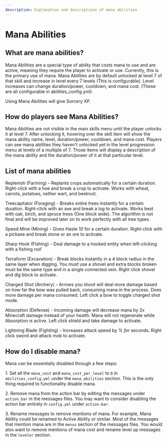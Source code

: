 ```yaml
---
description: Explanation and descriptions of mana abilities
---
```


# Mana Abilities

## What are mana abilities?

Mana Abilities are a special type of ability that costs mana to use and are active, meaning they require the player to activate or use. Currently, this is the primary use of mana. Mana Abilities are by default unlocked at level 7 of that skill and increase in level every 7 levels (This is configurable). Level increases can change duration/power, cooldown, and mana cost. (These are all configurable in abilities\_config.yml)

Using Mana Abilities will give Sorcery XP.

## How do players see Mana Abilities?

Mana Abilities are not visible in the main skills menu until the player unlocks it at level 7. After unlocking it, hovering over the skill item will show the mana ability name, level, duration/power, cooldown, and mana cost. Players can see mana abilities they haven't unlocked yet in the level progression menu at levels of a multiple of 7. Those items will display a description of the mana ability and the duration/power of it at that particular level.

## List of mana abilities

Replenish (Farming) - Replants crops automatically for a certain duration. Right-click with a hoe and break a crop to activate. Works with wheat, carrots, potatoes, nether wart, and beetroot.

Treecapitator (Foraging) - Breaks entire trees instantly for a certain duration. Right-click with an axe and break a log to activate. Works best with oak, birch, and spruce trees (One block wide). The algorithm is not final and will be improved later on to work perfectly with all tree types.

Speed Mine (Mining) - Gives Haste 10 for a certain duration. Right-click with a pickaxe and break stone or an ore to activate.

Sharp Hook (Fishing) - Deal damage to a hooked entity when left-clicking with a fishing rod'

Terraform (Excavation) - Break blocks instantly in a 4 block radius in the same layer when digging. You must use a shovel and extra blocks broken must be the same type and in a single connected vein. Right click shovel and dig block to activate.

Charged Shot (Archery) - Arrows you shoot will deal more damage based on how far the bow was pulled back, consuming mana in the process. Does more damage per mana consumed. Left click a bow to toggle charged shot mode.

Absorption (Defense) - Incoming damage will decrease mana by 2x Minecraft damage instead of your health. Mana will not regenerate while Absorption is active. Left click shield and take damage to activate.

Lightning Blade (Fighting) - Increases attack speed by _% for_ seconds. Right click sword and attack mob to activate.

## How do I disable mana?

Mana can be essentially disabled through a few steps:&#x20;

1\. Set all the `mana_cost` and `mana_cost_per_level` to `0` in `abilities_config.yml` under the `mana_abilities` section. This is the only thing required to functionality disable mana.&#x20;

2\. Remove mana from the action bar by editing the messages under `action_bar` in the messages files. You may want to consider disabling the action bar entirely in `config.yml` under `action-bar`.&#x20;

3\. Rename messages to remove mentions of mana. For example, Mana Ability could be renamed to Active Ability or similar. Most of the messages that mention mana are in the `menus` section of the messages files. You would also want to remove mentions of mana cost and rename level up messages in the `leveler` section.

